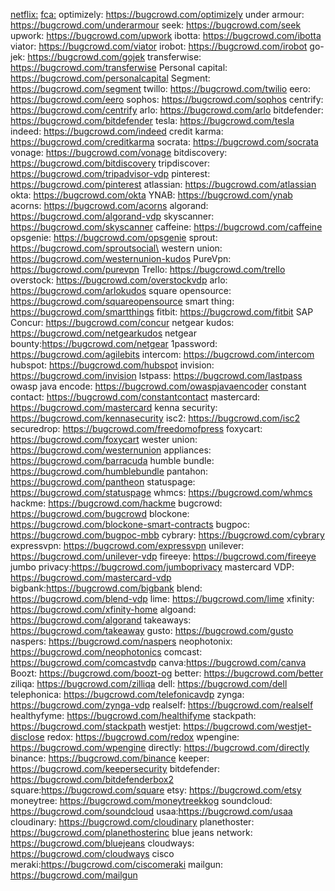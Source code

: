 [netflix:](https://bugcrowd.com/netflix)
[fca:](https://bugcrowd.com/fca)
optimizely: https://bugcrowd.com/optimizely
under armour: https://bugcrowd.com/underarmour
seek: https://bugcrowd.com/seek
upwork: https://bugcrowd.com/upwork
ibotta: https://bugcrowd.com/ibotta
viator: https://bugcrowd.com/viator
irobot: https://bugcrowd.com/irobot
go-jek: https://bugcrowd.com/gojek
transferwise: https://bugcrowd.com/transferwise
Personal capital: https://bugcrowd.com/personalcapital
Segment: https://bugcrowd.com/segment
twillo: https://bugcrowd.com/twilio
eero: https://bugcrowd.com/eero
sophos: https://bugcrowd.com/sophos
centrify: https://bugcrowd.com/centrify
arlo: https://bugcrowd.com/arlo
bitdefender: https://bugcrowd.com/bitdefender
tesla: https://bugcrowd.com/tesla
indeed: https://bugcrowd.com/indeed
credit karma: https://bugcrowd.com/creditkarma
socrata: https://bugcrowd.com/socrata
vonage: https://bugcrowd.com/vonage
bitdiscovery: https://bugcrowd.com/bitdiscovery
tripdiscover: https://bugcrowd.com/tripadvisor-vdp
pinterest: https://bugcrowd.com/pinterest
atlassian: https://bugcrowd.com/atlassian
okta: https://bugcrowd.com/okta
YNAB: https://bugcrowd.com/ynab
acorns: https://bugcrowd.com/acorns
algorand: https://bugcrowd.com/algorand-vdp
skyscanner: https://bugcrowd.com/skyscanner
caffeine: https://bugcrowd.com/caffeine
opsgenie: https://bugcrowd.com/opsgenie
sprout: https://bugcrowd.com/sproutsocial\
western union: https://bugcrowd.com/westernunion-kudos
PureVpn: https://bugcrowd.com/purevpn
Trello: https://bugcrowd.com/trello
overstock: https://bugcrowd.com/overstockvdp
arlo: https://bugcrowd.com/arlokudos
square opensource: https://bugcrowd.com/squareopensource
smart thing: https://bugcrowd.com/smartthings
fitbit: https://bugcrowd.com/fitbit
SAP Concur: https://bugcrowd.com/concur
netgear kudos: https://bugcrowd.com/netgearkudos
netgear bounty:https://bugcrowd.com/netgear
1password: https://bugcrowd.com/agilebits
intercom: https://bugcrowd.com/intercom
hubspot: https://bugcrowd.com/hubspot
invision: https://bugcrowd.com/invision
lstpass: https://bugcrowd.com/lastpass
owasp java encode: https://bugcrowd.com/owaspjavaencoder
constant contact: https://bugcrowd.com/constantcontact
mastercard: https://bugcrowd.com/mastercard
kenna security: https://bugcrowd.com/kennasecurity
isc2: https://bugcrowd.com/isc2
securedrop: https://bugcrowd.com/freedomofpress
foxycart: https://bugcrowd.com/foxycart
wester union: https://bugcrowd.com/westernunion
appliances: https://bugcrowd.com/barracuda
humble bundle: https://bugcrowd.com/humblebundle
pantahon: https://bugcrowd.com/pantheon
statuspage: https://bugcrowd.com/statuspage
whmcs: https://bugcrowd.com/whmcs
hackme: https://bugcrowd.com/hackme
bugcrowd: https://bugcrowd.com/bugcrowd
blockone: https://bugcrowd.com/blockone-smart-contracts
bugpoc: https://bugcrowd.com/bugpoc-mbb
cybrary: https://bugcrowd.com/cybrary
expressvpn: https://bugcrowd.com/expressvpn
unilever: https://bugcrowd.com/unilever-vdp
fireeye: https://bugcrowd.com/fireeye
jumbo privacy:https://bugcrowd.com/jumboprivacy
mastercard VDP: https://bugcrowd.com/mastercard-vdp
bigbank:https://bugcrowd.com/bigbank
blend: https://bugcrowd.com/blend-vdp
lime: https://bugcrowd.com/lime
xfinity: https://bugcrowd.com/xfinity-home
algoand: https://bugcrowd.com/algorand
takeaways: https://bugcrowd.com/takeaway
gusto: https://bugcrowd.com/gusto
naspers: https://bugcrowd.com/naspers
neophotonix: https://bugcrowd.com/neophotonics
comcast: https://bugcrowd.com/comcastvdp
canva:https://bugcrowd.com/canva
Boozt: https://bugcrowd.com/boozt-og
better: https://bugcrowd.com/better
ziliqa: https://bugcrowd.com/zilliqa
dell: https://bugcrowd.com/dell
telephonica: https://bugcrowd.com/telefonicavdp
zynga: https://bugcrowd.com/zynga-vdp
realself: https://bugcrowd.com/realself
healthyfyme: https://bugcrowd.com/healthifyme
stackpath: https://bugcrowd.com/stackpath
westjet: https://bugcrowd.com/westjet-disclose
redox: https://bugcrowd.com/redox
wpengine: https://bugcrowd.com/wpengine
directly: https://bugcrowd.com/directly
binance: https://bugcrowd.com/binance
keeper: https://bugcrowd.com/keepersecurity
bitdefender: https://bugcrowd.com/bitdefenderbox2
square:https://bugcrowd.com/square
etsy: https://bugcrowd.com/etsy
moneytree: https://bugcrowd.com/moneytreekkog
soundcloud: https://bugcrowd.com/soundcloud
usaa:https://bugcrowd.com/usaa
cloudinary: https://bugcrowd.com/cloudinary
planethoster: https://bugcrowd.com/planethosterinc
blue jeans network: https://bugcrowd.com/bluejeans
cloudways: https://bugcrowd.com/cloudways
cisco meraki:https://bugcrowd.com/ciscomeraki
mailgun: https://bugcrowd.com/mailgun
